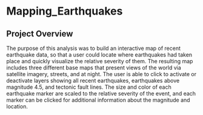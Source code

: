 # Mapping_Earthquakes

## Project Overview

The purpose of this analysis was to build an interactive map of recent earthquake data, so that a user could locate where earthquakes had taken place and quickly visualize the relative severity of them. The resulting map includes three different base maps that present views of the world via satellite imagery, streets, and at night. The user is able to click to activate or deactivate layers showing all recent earthquakes, earthquakes above magnitude 4.5, and tectonic fault lines. The size and color of each earthquake marker are scaled to the relative severity of the event, and each marker can be clicked for additional information about the magnitude and location.